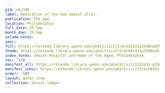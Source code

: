 ```yaml
---
pid: obj106
label: Dedication of the new Jewish altar.
publication: The Age
location: Philadelphia
full_date: 15-Sep
month_day: 15-Sep
volume-notes:
year:
full: https://colenda.library.upenn.edu/phalt/iiif/2/ark81431p35d8nw83%2FSHA256E-s8305903--4361af8a1b4f9891ad1463751fa048194c67c13a87dea6d9ec61328c70f19712.jpeg/full/3500,/0/default.jpg
thumb: https://colenda.library.upenn.edu/phalt/iiif/2/ark81431p35d8nw83%2FSHA256E-s8305903--4361af8a1b4f9891ad1463751fa048194c67c13a87dea6d9ec61328c70f19712.jpeg/full/!200,200/0/default.jpg
index_terms: Jewish Hospital and Home of the Aged, Philadelphia
toc: '120'
manifest_all: https://colenda.library.upenn.edu/phalt/iiif/2/81431-p35d8nw83/manifest
manifest_indiv: https://colenda.library.upenn.edu/phalt/iiif/2/ark81431p35d8nw83%2FSHA256E-s8305903--4361af8a1b4f9891ad1463751fa048194c67c13a87dea6d9ec61328c70f19712.jpeg
order: '105'
layout: qatar_item
collection: morais-ledger
---
```

